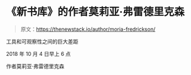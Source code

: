 # 《新书库》的作者莫莉亚·弗雷德里克森

> 原文：<https://thenewstack.io/author/moria-fredrickson/>

工具和可观察性之间的巨大差距

2018 年 10 月 4 日早上 6 点

作者莫莉亚·弗雷德里克森